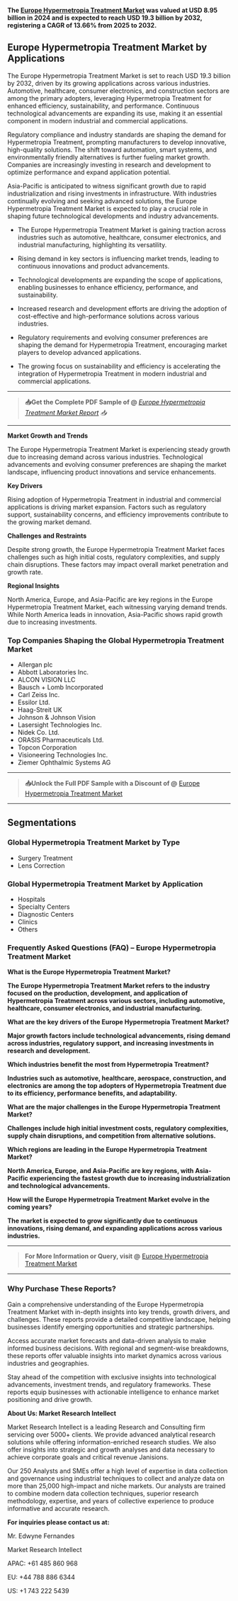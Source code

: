 <p><strong>The <a href="https://www.marketresearchintellect.com/download-sample/?rid=1015895&amp;utm_source=Pulse-April-Europe&amp;utm_medium=852">Europe Hypermetropia Treatment Market</a> was valued at USD 8.95 billion in 2024 and is expected to reach USD 19.3 billion by 2032, registering a CAGR of 13.66% from 2025 to 2032.</strong></p><h2>Europe Hypermetropia Treatment Market by Applications&nbsp;</h2><p><p>The Europe Hypermetropia Treatment Market is set to reach USD 19.3 billion by 2032, driven by its growing applications across various industries. Automotive, healthcare, consumer electronics, and construction sectors are among the primary adopters, leveraging Hypermetropia Treatment for enhanced efficiency, sustainability, and performance. Continuous technological advancements are expanding its use, making it an essential component in modern industrial and commercial applications.</p><p>Regulatory compliance and industry standards are shaping the demand for Hypermetropia Treatment, prompting manufacturers to develop innovative, high-quality solutions. The shift toward automation, smart systems, and environmentally friendly alternatives is further fueling market growth. Companies are increasingly investing in research and development to optimize performance and expand application potential.</p><p>Asia-Pacific is anticipated to witness significant growth due to rapid industrialization and rising investments in infrastructure. With industries continually evolving and seeking advanced solutions, the Europe Hypermetropia Treatment Market is expected to play a crucial role in shaping future technological developments and industry advancements.</p></p><ul><li><p>The Europe Hypermetropia Treatment Market is gaining traction across industries such as automotive, healthcare, consumer electronics, and industrial manufacturing, highlighting its versatility.</p></li><li><p>Rising demand in key sectors is influencing market trends, leading to continuous innovations and product advancements.</p></li><li><p>Technological developments are expanding the scope of applications, enabling businesses to enhance efficiency, performance, and sustainability.</p></li><li><p>Increased research and development efforts are driving the adoption of cost-effective and high-performance solutions across various industries.</p></li><li><p>Regulatory requirements and evolving consumer preferences are shaping the demand for Hypermetropia Treatment, encouraging market players to develop advanced applications.</p></li><li><p>The growing focus on sustainability and efficiency is accelerating the integration of Hypermetropia Treatment in modern industrial and commercial applications.</p></li></ul><hr /><blockquote><p><strong><span class="font-[700]">📥Get the Complete PDF Sample of @ </span></strong><em><span class="font-[700]"><a href="https://www.marketresearchintellect.com/download-sample/?rid=1015895&amp;utm_source=Pulse-April-Europe&amp;utm_medium=852" target="_blank" data-tracking-control-name="article-ssr-frontend-pulse_little-text-block" data-tracking-will-navigate="" data-test-link="">Europe Hypermetropia Treatment Market Report</a>&nbsp;📥</span></em></p></blockquote><hr /><p class="" data-start="77" data-end="360"><strong data-start="77" data-end="105">Market Growth and Trends</strong></p><p class="" data-start="77" data-end="360">The Europe Hypermetropia Treatment Market is experiencing steady growth due to increasing demand across various industries. Technological advancements and evolving consumer preferences are shaping the market landscape, influencing product innovations and service enhancements.</p><p class="" data-start="362" data-end="606"><strong data-start="362" data-end="377">Key Drivers</strong></p><p class="" data-start="362" data-end="606">Rising adoption of Hypermetropia Treatment in industrial and commercial applications is driving market expansion. Factors such as regulatory support, sustainability concerns, and efficiency improvements contribute to the growing market demand.</p><p class="" data-start="608" data-end="849"><strong data-start="608" data-end="637">Challenges and Restraints</strong></p><p class="" data-start="608" data-end="849">Despite strong growth, the Europe Hypermetropia Treatment Market faces challenges such as high initial costs, regulatory complexities, and supply chain disruptions. These factors may impact overall market penetration and growth rate.</p><p class="" data-start="851" data-end="1095"><strong data-start="851" data-end="872">Regional Insights</strong></p><p class="" data-start="851" data-end="1095">North America, Europe, and Asia-Pacific are key regions in the Europe Hypermetropia Treatment Market, each witnessing varying demand trends. While North America leads in innovation, Asia-Pacific shows rapid growth due to increasing investments.</p><p><h3>Top Companies Shaping the Global Hypermetropia Treatment Market </h3><ul><li>Allergan plc</li><li>Abbott Laboratories Inc.</li><li>ALCON VISION LLC</li><li>Bausch + Lomb Incorporated</li><li>Carl Zeiss Inc.</li><li>Essilor Ltd.</li><li>Haag-Streit UK</li><li>Johnson & Johnson Vision</li><li>Lasersight Technologies Inc.</li><li>Nidek Co. Ltd.</li><li>ORASIS Pharmaceuticals Ltd.</li><li>Topcon Corporation</li><li>Visioneering Technologies Inc.</li><li>Ziemer Ophthalmic Systems AG</li></ul></p><hr /><blockquote><p><strong>📥Unlock the Full PDF Sample with a Discount of @</strong> <a href="https://www.marketresearchintellect.com/ask-for-discount/?rid=1015895&amp;utm_source=Pulse-April-Europe&amp;utm_medium=852">Europe Hypermetropia Treatment Market</a></p></blockquote><hr /><p><h2>Segmentations</h2><h3>Global Hypermetropia Treatment Market by Type</h3><ul><li>Surgery Treatment</li><li>Lens Correction</li></ul><h3>Global Hypermetropia Treatment Market by Application</h3><ul><li>Hospitals</li><li>Specialty Centers</li><li>Diagnostic Centers</li><li>Clinics</li><li>Others</li></ul></p><h3><strong>Frequently Asked Questions (FAQ) &ndash; Europe Hypermetropia Treatment Market</strong></h3><p><strong>What is the Europe Hypermetropia Treatment Market?</strong></p><p><strong>The Europe Hypermetropia Treatment Market refers to the industry focused on the production, development, and application of Hypermetropia Treatment across various sectors, including automotive, healthcare, consumer electronics, and industrial manufacturing.</strong></p><p><strong>What are the key drivers of the Europe Hypermetropia Treatment Market?</strong></p><p><strong>Major growth factors include technological advancements, rising demand across industries, regulatory support, and increasing investments in research and development.</strong></p><p><strong>Which industries benefit the most from Hypermetropia Treatment?</strong></p><p><strong>Industries such as automotive, healthcare, aerospace, construction, and electronics are among the top adopters of Hypermetropia Treatment due to its efficiency, performance benefits, and adaptability.</strong></p><p><strong>What are the major challenges in the Europe Hypermetropia Treatment Market?</strong></p><p><strong>Challenges include high initial investment costs, regulatory complexities, supply chain disruptions, and competition from alternative solutions.</strong></p><p><strong>Which regions are leading in the Europe Hypermetropia Treatment Market?</strong></p><p><strong>North America, Europe, and Asia-Pacific are key regions, with Asia-Pacific experiencing the fastest growth due to increasing industrialization and technological advancements.</strong></p><p><strong>How will the Europe Hypermetropia Treatment Market evolve in the coming years?</strong></p><p><strong>The market is expected to grow significantly due to continuous innovations, rising demand, and expanding applications across various industries.</strong></p><hr /><blockquote><p><span class="font-[700]"><strong>For More Information or Query, visit&nbsp;@</strong>&nbsp;</span><span class="font-[700]"><a href="https://www.marketresearchintellect.com/product/global-hypermetropia-treatment-market/?utm_source=Linkedin&utm_medium=852" target="_blank" data-tracking-control-name="article-ssr-frontend-pulse_little-text-block" data-tracking-will-navigate="" data-test-link="">Europe Hypermetropia Treatment Market</a></span></p></blockquote><hr /><h3><strong data-start="0" data-end="31">Why Purchase These Reports?</strong></h3><p class="" data-start="35" data-end="297">Gain a comprehensive understanding of the Europe Hypermetropia Treatment Market with in-depth insights into key trends, growth drivers, and challenges. These reports provide a detailed competitive landscape, helping businesses identify emerging opportunities and strategic partnerships.</p><p class="" data-start="299" data-end="540">Access accurate market forecasts and data-driven analysis to make informed business decisions. With regional and segment-wise breakdowns, these reports offer valuable insights into market dynamics across various industries and geographies.</p><p class="" data-start="542" data-end="784">Stay ahead of the competition with exclusive insights into technological advancements, investment trends, and regulatory frameworks. These reports equip businesses with actionable intelligence to enhance market positioning and drive growth.</p><p><strong><span class="font-[700]">About Us: Market Research Intellect</span></strong></p><p><span class="">Market Research Intellect is a leading Research and Consulting firm servicing over 5000+ clients. We provide advanced analytical research solutions while offering information-enriched research studies.&nbsp;</span>We also offer insights into strategic and growth analyses and data necessary to achieve corporate goals and critical revenue Janisions.</p><p><span class="">Our 250 Analysts and SMEs offer a high level of expertise in data collection and governance using industrial techniques to collect and analyze data on more than 25,000 high-impact and niche markets. Our analysts are trained to combine modern data collection techniques, superior research methodology, expertise, and years of collective experience to produce informative and accurate research.</span></p><p><strong>For inquiries please contact us at:</strong></p><p>Mr. Edwyne Fernandes</p><p>Market Research Intellect</p><p>APAC: +61 485 860 968</p><p>EU: +44 788 886 6344</p><p>US: +1 743 222 5439</p>